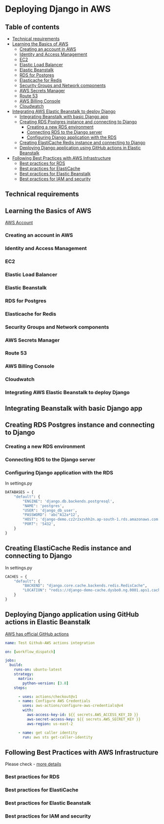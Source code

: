 # Deploying Django in AWS

## Table of contents
* [Technical requirements](#technical-requirements)
* [Learning the Basics of AWS](#learning-the-basics-of-aws)
    * [Creating an account in AWS](#creating-an-account-in-aws)
    * [Identity and Access Management](#identity-and-access-management)
    * [EC2](#ec2)
    * [Elastic Load Balancer](#elastic-load-balancer)
    * [Elastic Beanstalk](#elastic-beanstalk)
    * [RDS for Postgres](#rds-for-postgres)
    * [Elasticache for Redis](#elasticache-for-redis)
    * [Security Groups and Network components](#security-groups-and-network-components)
    * [AWS Secrets Manager](#aws-secrets-manager)
    * [Route 53](#route-53)
    * [AWS Billing Console](#aws-billing-console)
    * [Cloudwatch](#cloudwatch)
* [Integrating AWS Elastic Beanstalk to deploy Django](#integrating-aws-elastic-beanstalk-to-deploy-django)
    * [Integrating Beanstalk with basic Django app](#integrating-beanstalk-with-basic-django-app)
    * [Creating RDS Postgres instance and connecting to Django](#creating-rds-postgres-instance-and-connecting-to-django)
        * [Creating a new RDS environment](#creating-a-new-rds-environment)
        * [Connecting RDS to the Django server ](#connecting-rds-to-the-django-server)
        * [Configuring Django application with the RDS](#configuring-django-application-with-the-rds)
    * [Creating ElastiCache Redis instance and connecting to Django](#creating-elasticache-redis-instance-and-connecting-to-django)
    * [Deploying Django application using GitHub actions in Elastic Beanstalk](#deploying-django-application-using-github-actions-in-elastic-beanstalk)
* [Following Best Practices with AWS Infrastructure](#following-best-practices-with-aws-infrastructure)
    * [Best practices for RDS](#best-practices-for-rds)
    * [Best practices for ElastiCache](#best-practices-for-elasticache)
    * [Best practices for Elastic Beanstalk](#best-practices-for-elastic-beanstalk)
    * [Best practices for IAM and security](#best-practices-for-iam-and-security)


## Technical requirements

## Learning the Basics of AWS
[AWS Account](https://aws.amazon.com)

### Creating an account in AWS

### Identity and Access Management

### EC2

### Elastic Load Balancer

### Elastic Beanstalk

### RDS for Postgres

### Elasticache for Redis

### Security Groups and Network components

### AWS Secrets Manager

### Route 53

### AWS Billing Console

### Cloudwatch

### Integrating AWS Elastic Beanstalk to deploy Django

## Integrating Beanstalk with basic Django app

## Creating RDS Postgres instance and connecting to Django

### Creating a new RDS environment

### Connecting RDS to the Django server

### Configuring Django application with the RDS

In settings.py

```python
DATABASES = { 
    "default": { 
        "ENGINE": 'django.db.backends.postgresql', 
        "NAME": 'postgres', 
        "USER": 'django_db_user', 
        "PASSWORD": 'abc^A12a*12', 
        "HOST": 'django-demo.cz2r2xzvhh2n.ap-south-1.rds.amazonaws.com', 
        "PORT": '5432', 
    } 
} 
```

## Creating ElastiCache Redis instance and connecting to Django

In settings.py

```python
CACHES = { 
    "default": { 
        "BACKEND": "django.core.cache.backends.redis.RedisCache", 
        "LOCATION": "redis://django-demo-cache.dysbo0.ng.0001.aps1.cache.amazonaws.com:6379", 
    } 
} 
```

## Deploying Django application using GitHub actions in Elastic Beanstalk

[AWS has official GitHub actions ](https://github.com/aws-actions/configure-aws-credentials) 

```YAML
name: Test Github-AWS actions integration 

on: [workflow_dispatch] 

jobs: 
  build: 
    runs-on: ubuntu-latest 
    strategy: 
      matrix: 
        python-version: [3.8] 
    steps: 

      - uses: actions/checkout@v1 
      - name: Configure AWS Credentials 
        uses: aws-actions/configure-aws-credentials@v4 
        with: 
          aws-access-key-id: ${{ secrets.AWS_ACCESS_KEY_ID }} 
          aws-secret-access-key: ${{ secrets.AWS_SECRET_KEY }} 
          aws-region: us-east-2 

      - name: get caller identity 
        run: aws sts get-caller-identity 
```

## Following Best Practices with AWS Infrastructure

Please check - [more details](https://aws.amazon.com/architecture/well-architected/)

### Best practices for RDS

### Best practices for ElastiCache

### Best practices for Elastic Beanstalk

### Best practices for IAM and security


